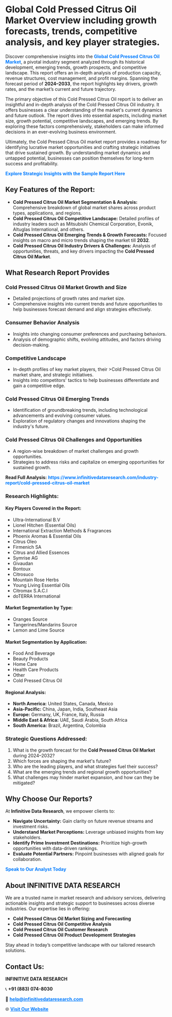 <h1>Global Cold Pressed Citrus Oil Market Overview including growth forecasts, trends, competitive analysis, and key player strategies.</h1>
<p>
Discover comprehensive insights into the 
<a href="https://www.infinitivedataresearch.com/industry-report/cold-pressed-citrus-oil-market" rel="dofollow" style="color: #007BFF; text-decoration: none;"><strong>Global Cold Pressed Citrus Oil Market</strong></a>, a pivotal industry segment analyzed through its historical development, emerging trends, growth prospects, and competitive landscape. This report offers an in-depth analysis of production capacity, revenue structures, cost management, and profit margins. Spanning the forecast period of <strong>2024–2033</strong>, the report highlights key drivers, growth rates, and the market’s current and future trajectory.
</p>
<p>
The primary objective of this Cold Pressed Citrus Oil report is to deliver an insightful and in-depth analysis of the Cold Pressed Citrus Oil industry. It offers businesses a clear understanding of the market's current dynamics and future outlook. The report dives into essential aspects, including market size, growth potential, competitive landscapes, and emerging trends. By exploring these factors comprehensively, stakeholders can make informed decisions in an ever-evolving business environment.
</p>
<p>
Ultimately, the Cold Pressed Citrus Oil market report provides a roadmap for identifying lucrative market opportunities and crafting strategic initiatives that drive sustained growth. By understanding market dynamics and untapped potential, businesses can position themselves for long-term success and profitability.
</p>
<p>
<a href="https://www.infinitivedataresearch.com/request-sample/reportId=102246" style="color: #007BFF; text-decoration: none;"><strong>Explore Strategic Insights with the Sample Report Here</strong></a>
</p>

<h2>Key Features of the Report:</h2>
<ul>
<li><strong>Cold Pressed Citrus Oil Market Segmentation & Analysis:</strong> Comprehensive breakdown of global market shares across product types, applications, and regions.</li>
<li><strong>Cold Pressed Citrus Oil Competitive Landscape:</strong> Detailed profiles of industry leaders such as Mitsubishi Chemical Corporation, Evonik, Altuglas International, and others.</li>
<li><strong>Cold Pressed Citrus Oil Emerging Trends & Growth Forecasts:</strong> Focused insights on macro and micro trends shaping the market till <strong>2032</strong>.</li>
<li><strong>Cold Pressed Citrus Oil Industry Drivers & Challenges:</strong> Analysis of opportunities, threats, and key drivers impacting the <strong>Cold Pressed Citrus Oil Market</strong>.</li>
</ul>

<h2>What Research Report Provides</h2>
<h3>Cold Pressed Citrus Oil Market Growth and Size</h3>
<ul>
<li>Detailed projections of growth rates and market size.</li>
<li>Comprehensive insights into current trends and future opportunities to help businesses forecast demand and align strategies effectively.</li>
</ul>

<h3>Consumer Behavior Analysis</h3>
<ul>
<li>Insights into changing consumer preferences and purchasing behaviors.</li>
<li>Analysis of demographic shifts, evolving attitudes, and factors driving decision-making.</li>
</ul>

<h3>Competitive Landscape</h3>
<ul>
<li>In-depth profiles of key market players, their >Cold Pressed Citrus Oil market share, and strategic initiatives.</li>
<li>Insights into competitors' tactics to help businesses differentiate and gain a competitive edge.</li>
</ul>

<h3>Cold Pressed Citrus Oil Emerging Trends</h3>
<ul>
<li>Identification of groundbreaking trends, including technological advancements and evolving consumer values.</li>
<li>Exploration of regulatory changes and innovations shaping the industry's future.</li>
</ul>

<h3>Cold Pressed Citrus Oil Challenges and Opportunities</h3>
<ul>
<li>A region-wise breakdown of market challenges and growth opportunities.</li>
<li>Strategies to address risks and capitalize on emerging opportunities for sustained growth.</li>
</ul>
<p><strong>Read Full Analysis:</strong> <a href="https://www.infinitivedataresearch.com/industry-report/cold-pressed-citrus-oil-market" rel="dofollow" style="color: #007BFF; text-decoration: none;"><strong>https://www.infinitivedataresearch.com/industry-report/cold-pressed-citrus-oil-market</strong></a></p>
<h3>Research Highlights:</h3>
<h4>Key Players Covered in the Report:</h4>
<ul><li>Ultra-International B.V</li><li>Lionel Hitchen (Essential Oils)</li><li>International Extraction Methods &amp; Fragrances</li><li>Phoenix Aromas &amp; Essential Oils</li><li>Citrus Oleo</li><li>Firmenich SA</li><li>Citrus and Allied Essences</li><li>Symrise AG</li><li>Givaudan</li><li>Bontoux</li><li>Citrosuco</li><li>Mountain Rose Herbs</li><li>Young Living Essential Oils</li><li>Citromax S.A.C.I</li><li>doTERRA International</li></ul>
<h4>Market Segmentation by Type:</h4>
<ul><li>Oranges Source</li><li>Tangerines/Mandarins Source</li><li>Lemon and Lime Source</li></ul>
<h4>Market Segmentation by Application:</h4>
<ul><li>Food And Beverage</li><li>Beauty Products</li><li>Home Care</li><li>Health Care Products</li><li>Other</li><li>Cold Pressed Citrus Oil</li></ul>

<h4>Regional Analysis:</h4>
<ul>
<li><strong>North America:</strong> United States, Canada, Mexico</li>
<li><strong>Asia-Pacific:</strong> China, Japan, India, Southeast Asia</li>
<li><strong>Europe:</strong> Germany, UK, France, Italy, Russia</li>
<li><strong>Middle East & Africa:</strong> UAE, Saudi Arabia, South Africa</li>
<li><strong>South America:</strong> Brazil, Argentina, Colombia</li>
</ul>

<h3>Strategic Questions Addressed:</h3>
<ol>
<li>What is the growth forecast for the <strong>Cold Pressed Citrus Oil Market</strong> during 2024–2032?</li>
<li>Which forces are shaping the market's future?</li>
<li>Who are the leading players, and what strategies fuel their success?</li>
<li>What are the emerging trends and regional growth opportunities?</li>
<li>What challenges may hinder market expansion, and how can they be mitigated?</li>
</ol>

<h2>Why Choose Our Reports?</h2>
<p>At <strong>Infinitive Data Research</strong>, we empower clients to:</p>
<ul>
<li><strong>Navigate Uncertainty:</strong> Gain clarity on future revenue streams and investment risks.</li>
<li><strong>Understand Market Perceptions:</strong> Leverage unbiased insights from key stakeholders.</li>
<li><strong>Identify Prime Investment Destinations:</strong> Prioritize high-growth opportunities with data-driven rankings.</li>
<li><strong>Evaluate Potential Partners:</strong> Pinpoint businesses with aligned goals for collaboration.</li>
</ul>
<p><a href="https://www.infinitivedataresearch.com/industry-report/cold-pressed-citrus-oil-market" rel="dofollow" style="color: #007BFF; text-decoration: none;"><strong>Speak to Our Analyst Today</strong></a></p>

<h2>About INFINITIVE DATA RESEARCH</h2>
<p>We are a trusted name in market research and advisory services, delivering actionable insights and strategic support to businesses across diverse industries. Our expertise lies in offering:</p>
<ul>
<li><strong>Cold Pressed Citrus Oil Market Sizing and Forecasting</strong></li>
<li><strong>Cold Pressed Citrus Oil Competitive Analysis</strong></li>
<li><strong>Cold Pressed Citrus Oil Customer Research</strong></li>
<li><strong>Cold Pressed Citrus Oil Product Development Strategies</strong></li>
</ul>
<p>Stay ahead in today’s competitive landscape with our tailored research solutions.</p>

<h2>Contact Us:</h2>
<p><strong>INFINITIVE DATA RESEARCH</strong></p>
<p>📞 <strong>+91 (883) 074-8030</strong></p>
<p>📧 <strong><a href="mailto:help@infinitivedataresearch.com" style="color: #007BFF;">help@infinitivedataresearch.com</a></strong></p>
<p>🌐 <strong><a href="https://www.infinitivedataresearch.com" rel="dofollow" style="color: #007BFF;">Visit Our Website</a></strong></p>